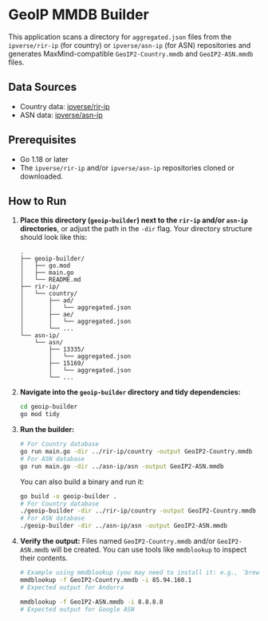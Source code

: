 # GeoIP MMDB Builder

This application scans a directory for `aggregated.json` files from the `ipverse/rir-ip` (for country) or `ipverse/asn-ip` (for ASN) repositories and generates MaxMind-compatible `GeoIP2-Country.mmdb` and `GeoIP2-ASN.mmdb` files.

## Data Sources

- Country data: [ipverse/rir-ip](https://github.com/ipverse/rir-ip)
- ASN data: [ipverse/asn-ip](https://github.com/ipverse/asn-ip)

## Prerequisites

- Go 1.18 or later
- The `ipverse/rir-ip` and/or `ipverse/asn-ip` repositories cloned or downloaded.

## How to Run

1.  **Place this directory (`geoip-builder`) next to the `rir-ip` and/or `asn-ip` directories**, or adjust the path in the `-dir` flag. Your directory structure should look like this:
    ```
    .
    ├── geoip-builder/
    │   ├── go.mod
    │   ├── main.go
    │   └── README.md
    ├── rir-ip/
    │   └── country/
    │       ├── ad/
    │       │   └── aggregated.json
    │       ├── ae/
    │       │   └── aggregated.json
    │       └── ...
    └── asn-ip/
        └── asn/
            ├── 13335/
            │   └── aggregated.json
            ├── 15169/
            │   └── aggregated.json
            └── ...
    ```

2.  **Navigate into the `geoip-builder` directory and tidy dependencies:**
    ```sh
    cd geoip-builder
    go mod tidy
    ```

3.  **Run the builder:**
    ```sh
    # For Country database
    go run main.go -dir ../rir-ip/country -output GeoIP2-Country.mmdb
    # For ASN database
    go run main.go -dir ../asn-ip/asn -output GeoIP2-ASN.mmdb
    ```
    You can also build a binary and run it:
    ```sh
    go build -o geoip-builder .
    # For Country database
    ./geoip-builder -dir ../rir-ip/country -output GeoIP2-Country.mmdb
    # For ASN database
    ./geoip-builder -dir ../asn-ip/asn -output GeoIP2-ASN.mmdb
    ```

4.  **Verify the output:**
    Files named `GeoIP2-Country.mmdb` and/or `GeoIP2-ASN.mmdb` will be created. You can use tools like `mmdblookup` to inspect their contents.
    ```sh
    # Example using mmdblookup (you may need to install it: e.g., `brew install libmaxminddb`)
    mmdblookup -f GeoIP2-Country.mmdb -i 85.94.160.1
    # Expected output for Andorra

    mmdblookup -f GeoIP2-ASN.mmdb -i 8.8.8.8
    # Expected output for Google ASN
    ```
